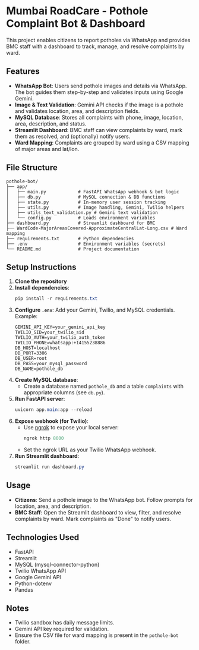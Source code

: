 # Mumbai RoadCare - Pothole Complaint Bot & Dashboard

This project enables citizens to report potholes via WhatsApp and provides BMC staff with a dashboard to track, manage, and resolve complaints by ward.

## Features
- **WhatsApp Bot**: Users send pothole images and details via WhatsApp. The bot guides them step-by-step and validates inputs using Google Gemini.
- **Image & Text Validation**: Gemini API checks if the image is a pothole and validates location, area, and description fields.
- **MySQL Database**: Stores all complaints with phone, image, location, area, description, and status.
- **Streamlit Dashboard**: BMC staff can view complaints by ward, mark them as resolved, and (optionally) notify users.
- **Ward Mapping**: Complaints are grouped by ward using a CSV mapping of major areas and lat/lon.

## File Structure
```
pothole-bot/
├── app/
│   ├── main.py            # FastAPI WhatsApp webhook & bot logic
│   ├── db.py              # MySQL connection & DB functions
│   ├── state.py           # In-memory user session tracking
│   ├── utils.py           # Image handling, Gemini, Twilio helpers
│   ├── utils_text_validation.py # Gemini text validation
│   └── config.py          # Loads environment variables
├── dashboard.py           # Streamlit dashboard for BMC
├── WardCode-MajorAreasCovered-ApproximateCentralLat-Long.csv # Ward mapping
├── requirements.txt       # Python dependencies
├── .env                   # Environment variables (secrets)
└── README.md              # Project documentation
```

## Setup Instructions
1. **Clone the repository**
2. **Install dependencies**:
   ```powershell
   pip install -r requirements.txt
   ```
3. **Configure `.env`**: Add your Gemini, Twilio, and MySQL credentials. Example:
   ```
   GEMINI_API_KEY=your_gemini_api_key
   TWILIO_SID=your_twilio_sid
   TWILIO_AUTH=your_twilio_auth_token
   TWILIO_PHONE=whatsapp:+14155238886
   DB_HOST=localhost
   DB_PORT=3306
   DB_USER=root
   DB_PASS=your_mysql_password
   DB_NAME=pothole_db
   ```
4. **Create MySQL database**:
   - Create a database named `pothole_db` and a table `complaints` with appropriate columns (see `db.py`).
5. **Run FastAPI server**:
   ```powershell
   uvicorn app.main:app --reload
   ```
6. **Expose webhook (for Twilio)**:
   - Use [ngrok](https://ngrok.com/) to expose your local server:
     ```powershell
     ngrok http 8000
     ```
   - Set the ngrok URL as your Twilio WhatsApp webhook.
7. **Run Streamlit dashboard**:
   ```powershell
   streamlit run dashboard.py
   ```

## Usage
- **Citizens**: Send a pothole image to the WhatsApp bot. Follow prompts for location, area, and description.
- **BMC Staff**: Open the Streamlit dashboard to view, filter, and resolve complaints by ward. Mark complaints as "Done" to notify users.

## Technologies Used
- FastAPI
- Streamlit
- MySQL (mysql-connector-python)
- Twilio WhatsApp API
- Google Gemini API
- Python-dotenv
- Pandas

## Notes
- Twilio sandbox has daily message limits.
- Gemini API key required for validation.
- Ensure the CSV file for ward mapping is present in the `pothole-bot` folder.

